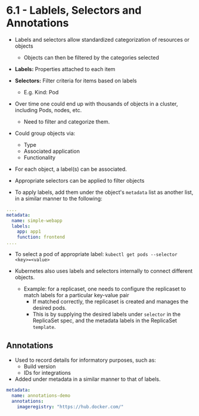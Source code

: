 # 6.1 - Lablels, Selectors and Annotations

- Labels and selectors allow standardized categorization of resources or objects
  - Objects can then be filtered by the categories selected

- **Labels:** Properties attached to each item
- **Selectors:** Filter criteria for items based on labels
  - E.g. Kind: Pod
- Over time one could end up with thousands of objects in a cluster, including Pods, nodes, etc.
  - Need to filter and categorize them.
- Could group objects via:
  - Type
  - Associated application
  - Functionality

- For each object, a label(s) can be associated.
- Appropriate selectors can be applied to filter objects

- To apply labels, add them under the object's `metadata` list as another list, in a similar manner to the following:

```yaml
....
metadata:
  name: simple-webapp
  labels:
    app: app1
    function: frontend
....
```

- To select a pod of appropriate label: `kubectl get pods --selector <key>=<value>`

- Kubernetes also uses labels and selectors internally to connect different objects.
  - Example: for a replicaset, one needs to configure the replicaset to match labels for a particular key-value pair
    - If matched correctly, the replicaset is created and manages the desired pods.
    - This is by supplying the desired labels under `selector` in the ReplicaSet spec, and the metadata labels in the ReplicaSet `template`. 

## Annotations

- Used to record details for informatory purposes, such as:
  - Build version
  - IDs for integrations
- Added under metadata in a similar manner to that of labels.

```yaml
metadata:
  name: annotations-demo
  annotations:
    imageregistry: "https://hub.docker.com/"
```
